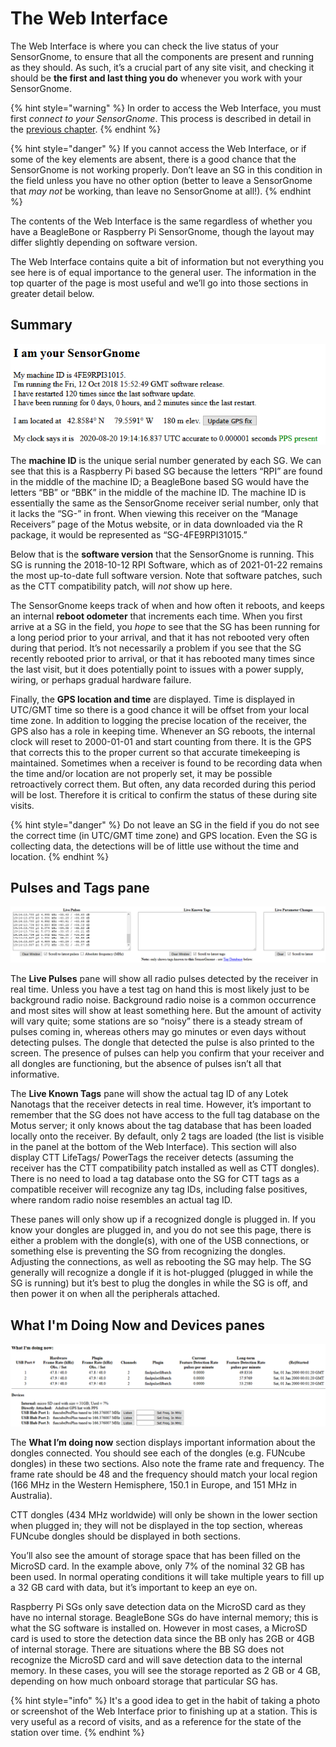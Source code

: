 # The Web Interface

The Web Interface is where you can check the live status of your SensorGnome, to ensure that all the components are present and running as they should. As such, it’s a crucial part of any site visit, and checking it should be **the first and last thing you do** whenever you work with your SensorGnome. 

{% hint style="warning" %}
In  order to access the Web Interface, you must first _connect to your SensorGnome_. This process is described in detail in the [previous chapter](http://docs.motus.org/sensorgnome/connecting).
{% endhint %}

{% hint style="danger" %}
If you cannot access the Web Interface, or if some of the key elements are absent, there is a good chance that the SensorGnome is not working properly. Don’t leave an SG in this condition in the field unless you have no other option \(better to leave a SensorGnome that _may not_ be working, than leave no SensorGnome at all!\).
{% endhint %}

The contents of the Web Interface is the same regardless of whether you have a BeagleBone or Raspberry Pi SensorGnome, though the layout may differ slightly depending on software version.

The Web Interface contains quite a bit of information but not everything you see here is of equal importance to the general user. The information in the top quarter of the page is most useful and we’ll go into those sections in greater detail below.

## Summary

![The top of the Web Interface page includes a general summary](.gitbook/assets/webinterface1.png)

The **machine ID** is the unique serial number generated by each SG. We can see that this is a Raspberry Pi based SG because the letters “RPI” are found in the middle of the machine ID; a BeagleBone based SG would have the letters “BB” or “BBK” in the middle of the machine ID. The machine ID is essentially the same as the SensorGnome receiver serial number, only that it lacks the “SG-” in front. When viewing this receiver on the “Manage Receivers” page of the Motus website, or in data downloaded via the R package, it would be represented as “SG-4FE9RPI31015.”

Below that is the **software version** that the SensorGnome is running. This SG is running the 2018-10-12 RPI Software, which as of 2021-01-22 remains the most up-to-date full software version. Note that software patches, such as the CTT compatibility patch, will _not_ show up here.

The SensorGnome keeps track of when and how often it reboots, and keeps an internal **reboot odometer** that increments each time. When you first arrive at a SG in the field, you _hope_ to see that the SG has been running for a long period prior to your arrival, and that it has not rebooted very often during that period. It’s not necessarily a problem if you see that the SG recently rebooted prior to arrival, or that it has rebooted many times since the last visit, but it does potentially point to issues with a power supply, wiring, or perhaps gradual hardware failure.

Finally, the **GPS location and time** are displayed. Time is displayed in UTC/GMT time so there is a good chance it will be offset from your local time zone. In addition to logging the precise location of the receiver, the GPS also has a role in keeping time. Whenever an SG reboots, the internal clock will reset to 2000-01-01 and start counting from there. It is the GPS that corrects this to the proper current so that accurate timekeeping is maintained. Sometimes when a receiver is found to be recording data when the time and/or location are not properly set, it may be possible retroactively correct them. But often, any data recorded during this period will be lost. Therefore it is critical to confirm the status of these during site visits.

{% hint style="danger" %}
Do not leave an SG in the field if you do not see the correct time \(in UTC/GMT time zone\) and GPS location. Even the SG is collecting data, the detections will be of little use without the time and location.
{% endhint %}

## Pulses and Tags pane

![The &#x201C;Live Pulses&#x201D; pane](.gitbook/assets/webinterface2.png)

The **Live Pulses** pane will show all radio pulses detected by the receiver in real time. Unless you have a test tag on hand this is most likely just to be background radio noise. Background radio noise is a common occurrence and most sites will show at least something here. But the amount of activity will vary quite; some stations are so “noisy” there is a steady stream of pulses coming in, whereas others may go minutes or even days without detecting pulses. The dongle that detected the pulse is also printed to the screen. The presence of pulses can help you confirm that your receiver and all dongles are functioning, but the absence of pulses isn’t all that informative.

The **Live Known Tags** pane will show the actual tag ID of any Lotek Nanotags that the receiver detects in real time. However, it’s important to remember that the SG does not have access to the full tag database on the Motus server; it only knows about the tag database that has been loaded locally onto the receiver. By default, only 2 tags are loaded \(the list is visible in the panel at the bottom of the Web Interface\). This section will also display CTT LifeTags/ PowerTags the receiver detects \(assuming the receiver has the CTT compatibility patch installed as well as CTT dongles\). There is no need to load a tag database onto the SG for CTT tags as a compatible receiver will recognize any tag IDs, including false positives, where random radio noise resembles an actual tag ID.

These panes will only show up if a recognized dongle is plugged in. If you know your dongles are plugged in, and you do not see this page, there is either a problem with the dongle\(s\), with one of the USB connections, or something else is preventing the SG from recognizing the dongles. Adjusting the connections, as well as rebooting the SG may help. The SG generally will recognize a dongle if it is hot-plugged \(plugged in while the SG is running\) but it’s best to plug the dongles in while the SG is off, and then power it on when all the peripherals attached.

## What I'm Doing Now and Devices panes

![The &#x201C;What I&#x2019;m Doing Now&#x201D; and &quot;Devices&quot; sections](.gitbook/assets/webinterface3.png)

The **What I’m doing now** section displays important information about the dongles connected. You should see each of the dongles \(e.g. FUNcube dongles\) in these two sections. Also note the frame rate and frequency. The frame rate should be 48 and the frequency should match your local region \(166 MHz in the Western Hemisphere, 150.1 in Europe, and 151 MHz in Australia\). 

CTT dongles \(434 MHz worldwide\) will only be shown in the lower section when plugged in; they will not be displayed in the top section, whereas FUNcube dongles should be displayed in both sections.

You’ll also see the amount of storage space that has been filled on the MicroSD card. In the example above, only 7% of the nominal 32 GB has been used. In normal operating conditions it will take multiple years to fill up a 32 GB card with data, but it’s important to keep an eye on.

Raspberry Pi SGs only save detection data on the MicroSD card as they have no internal storage. BeagleBone SGs do have internal memory; this is what the SG software is installed on. However in most cases, a MicroSD card is used to store the detection data since the BB only has 2GB or 4GB of internal storage. There are situations where the BB SG does not recognize the MicroSD card and will save detection data to the internal memory. In these cases, you will see the storage reported as 2 GB or 4 GB, depending on how much onboard storage that particular SG has.

{% hint style="info" %}
It's a good idea to get in the habit of taking a photo or screenshot of the Web Interface prior to finishing up at a station. This is very useful as a record of visits, and as a reference for the state of the station over time.
{% endhint %}

